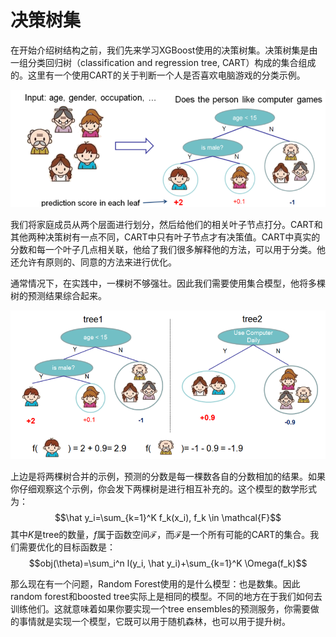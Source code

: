 # 决策树集

在开始介绍树结构之前，我们先来学习XGBoost使用的决策树集。决策树集是由一组分类回归树（classification and regression tree, CART）构成的集合组成的。这里有一个使用CART的关于判断一个人是否喜欢电脑游戏的分类示例。

![CART.png](CART.png)

我们将家庭成员从两个层面进行划分，然后给他们的相关叶子节点打分。CART和其他两种决策树有一点不同，CART中只有叶子节点才有决策值。CART中真实的分数和每一个叶子几点相关联，他给了我们很多解释他的方法，可以用于分类。他还允许有原则的、同意的方法来进行优化。

通常情况下，在实践中，一棵树不够强壮。因此我们需要使用集合模型，他将多棵树的预测结果综合起来。

![tree_ensemble.png](tree_ensemble.png)

上边是将两棵树合并的示例，预测的分数是每一棵数各自的分数相加的结果。如果你仔细观察这个示例，你会发下两棵树是进行相互补充的。这个模型的数学形式为：
$$\hat y_i=\sum_{k=1}^K f_k(x_i), f_k \in \mathcal{F}$$
其中$K$是tree的数量，$f$属于函数空间$\mathcal{F}$，而$\mathcal{F}$是一个所有可能的CART的集合。我们需要优化的目标函数是：
$$obj(\theta)=\sum_i^n l(y_i, \hat y_i)+\sum_{k=1}^K \Omega(f_k)$$

那么现在有一个问题，Random Forest使用的是什么模型：也是数集。因此random forest和boosted tree实际上是相同的模型。不同的地方在于我们如何去训练他们。这就意味着如果你要实现一个tree ensembles的预测服务，你需要做的事情就是实现一个模型，它既可以用于随机森林，也可以用于提升树。